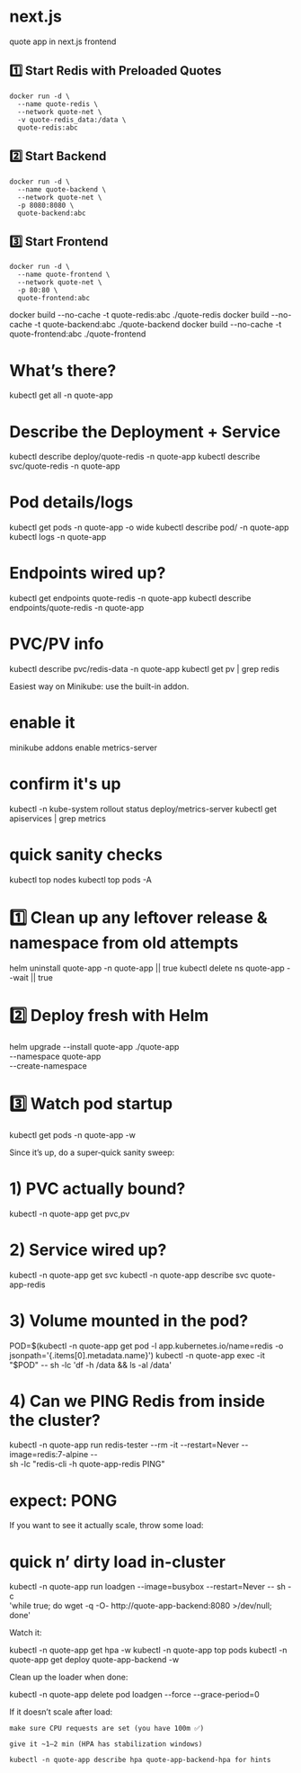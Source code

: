 # next.js
quote app in next.js frontend

## 1️⃣ Start Redis with Preloaded Quotes
```
docker run -d \
  --name quote-redis \
  --network quote-net \
  -v quote-redis_data:/data \
  quote-redis:abc
```

## 2️⃣ Start Backend
```
docker run -d \
  --name quote-backend \
  --network quote-net \
  -p 8080:8080 \
  quote-backend:abc
```

## 3️⃣ Start Frontend
```
docker run -d \
  --name quote-frontend \
  --network quote-net \
  -p 80:80 \
  quote-frontend:abc
```

docker build --no-cache -t quote-redis:abc ./quote-redis 
docker build --no-cache -t quote-backend:abc ./quote-backend 
docker build --no-cache -t quote-frontend:abc ./quote-frontend



# What’s there?
kubectl get all -n quote-app

# Describe the Deployment + Service
kubectl describe deploy/quote-redis -n quote-app
kubectl describe svc/quote-redis -n quote-app

# Pod details/logs
kubectl get pods -n quote-app -o wide
kubectl describe pod/<pod-name> -n quote-app
kubectl logs <pod-name> -n quote-app

# Endpoints wired up?
kubectl get endpoints quote-redis -n quote-app
kubectl describe endpoints/quote-redis -n quote-app

# PVC/PV info
kubectl describe pvc/redis-data -n quote-app
kubectl get pv | grep redis


Easiest way on Minikube: use the built-in addon.

# enable it
minikube addons enable metrics-server

# confirm it's up
kubectl -n kube-system rollout status deploy/metrics-server
kubectl get apiservices | grep metrics

# quick sanity checks
kubectl top nodes
kubectl top pods -A




# 1️⃣ Clean up any leftover release & namespace from old attempts
helm uninstall quote-app -n quote-app || true
kubectl delete ns quote-app --wait || true

# 2️⃣ Deploy fresh with Helm
helm upgrade --install quote-app ./quote-app \
  --namespace quote-app \
  --create-namespace

# 3️⃣ Watch pod startup
kubectl get pods -n quote-app -w


Since it’s up, do a super‑quick sanity sweep:

# 1) PVC actually bound?
kubectl -n quote-app get pvc,pv

# 2) Service wired up?
kubectl -n quote-app get svc
kubectl -n quote-app describe svc quote-app-redis

# 3) Volume mounted in the pod?
POD=$(kubectl -n quote-app get pod -l app.kubernetes.io/name=redis -o jsonpath='{.items[0].metadata.name}')
kubectl -n quote-app exec -it "$POD" -- sh -lc 'df -h /data && ls -al /data'

# 4) Can we PING Redis from inside the cluster?
kubectl -n quote-app run redis-tester --rm -it --restart=Never --image=redis:7-alpine -- \
  sh -lc "redis-cli -h quote-app-redis PING"
# expect: PONG


If you want to see it actually scale, throw some load:

# quick n’ dirty load in-cluster
kubectl -n quote-app run loadgen --image=busybox --restart=Never -- sh -c \
  'while true; do wget -q -O- http://quote-app-backend:8080 >/dev/null; done'

Watch it:

kubectl -n quote-app get hpa -w
kubectl -n quote-app top pods
kubectl -n quote-app get deploy quote-app-backend -w

Clean up the loader when done:

kubectl -n quote-app delete pod loadgen --force --grace-period=0

If it doesn’t scale after load:

    make sure CPU requests are set (you have 100m ✅)

    give it ~1–2 min (HPA has stabilization windows)

    kubectl -n quote-app describe hpa quote-app-backend-hpa for hints